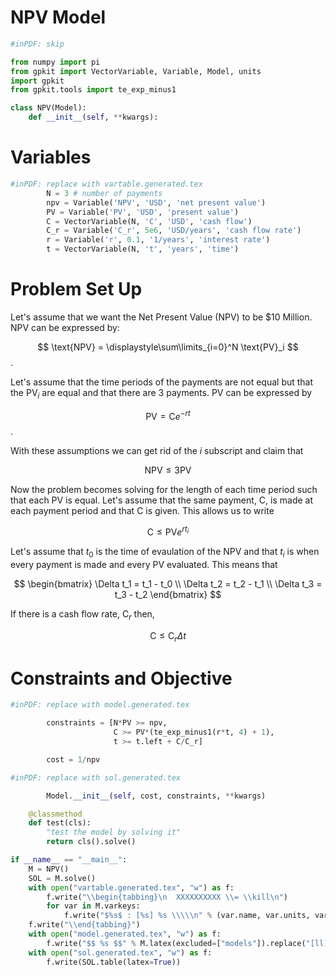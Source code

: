 # NPV Model
```python
#inPDF: skip

from numpy import pi
from gpkit import VectorVariable, Variable, Model, units
import gpkit
from gpkit.tools import te_exp_minus1

class NPV(Model):
    def __init__(self, **kwargs):


```
# Variables

```python
#inPDF: replace with vartable.generated.tex
        N = 3 # number of payments
        npv = Variable('NPV', 'USD', 'net present value')
        PV = Variable('PV', 'USD', 'present value')
        C = VectorVariable(N, 'C', 'USD', 'cash flow')
        C_r = Variable('C_r', 5e6, 'USD/years', 'cash flow rate')
        r = Variable('r', 0.1, '1/years', 'interest rate')
        t = VectorVariable(N, 't', 'years', 'time')

```

# Problem Set Up

Let's assume that we want the Net Present Value (NPV) to be \$10 Million.  NPV can be expressed by:

$$ \text{NPV} = \displaystyle\sum\limits_{i=0}^N \text{PV}_i $$ .

Let's assume that the time periods of the payments are not equal but that the PV$_{i}$ are equal and that there are 3 payments.  PV can be expressed by

$$\text{PV} = \text{C} e^{-rt} $$.

With these assumptions we can get rid of the $i$ subscript and claim that

$$\text{NPV} \leq 3\text{PV} $$

Now the problem becomes solving for the length of each time period such that each PV is equal.  Let's assume that the same payment, C, is made at each payment period and that C is given.  This allows us to write

$$ \text{C} \leq \text{PV}e^{r t_i} $$

Let's assume that $t_0$ is the time of evaulation of the NPV and that $t_i$ is when every payment is made and every PV evaluated. This means that

$$ \begin{bmatrix} \Delta t_1 = t_1 - t_0 \\
\Delta t_2 = t_2 - t_1 \\
\Delta t_3 = t_3 - t_2
\end{bmatrix} $$

If there is a cash flow rate, C$_r$ then,

$$ \text{C} \leq\text{C}_r \Delta t $$


# Constraints and Objective

```python
#inPDF: replace with model.generated.tex

        constraints = [N*PV >= npv,
                       C >= PV*(te_exp_minus1(r*t, 4) + 1),
                       t >= t.left + C/C_r]

        cost = 1/npv
```
```python
#inPDF: replace with sol.generated.tex

        Model.__init__(self, cost, constraints, **kwargs)

    @classmethod
    def test(cls):
        "test the model by solving it"
        return cls().solve()

if __name__ == "__main__":
    M = NPV()
    SOL = M.solve()
    with open("vartable.generated.tex", "w") as f:
        f.write("\\begin{tabbing}\n  XXXXXXXXXX \\= \\kill\n")
        for var in M.varkeys:
            f.write("$%s$ : [%s] %s \\\\\n" % (var.name, var.units, var.label))
	f.write("\\end{tabbing}")
    with open("model.generated.tex", "w") as f:
        f.write("$$ %s $$" % M.latex(excluded=["models"]).replace("[ll]", "{ll}"))
    with open("sol.generated.tex", "w") as f:
        f.write(SOL.table(latex=True))
```
